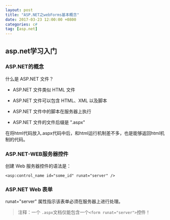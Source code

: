 ```yaml
---
layout: post
title: "ASP.NET之webForms基本概念"
date: 2017-03-23 12:00:00 +0800
categories: c#
tag: [asp.net]
---   
```


## asp.net学习入门
### ASP.NET的概念

什么是 ASP.NET 文件？

- ASP.NET 文件类似 HTML 文件

- ASP.NET 文件可以包含 HTML、XML 以及脚本

- ASP.NET 文件中的脚本在服务器上执行

- ASP.NET 文件的文件后缀是 ".aspx"

在将html代码放入.aspx代码中后，和html运行机制差不多，也是能够返回html机制的代码。

### ASP.NET-WEB服务器控件

创建 Web 服务器控件的语法是：

	<asp:control_name id="some_id" runat="server" />

### ASP.NET Web 表单

runat="server" 属性指示该表单必须在服务器上进行处理。

>注释：一个 `.aspx`文档仅能包含一个`<form runat="server">`控件！